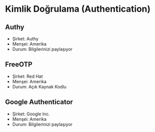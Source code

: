 # Kimlik Doğrulama (Authentication)

## Authy
* Şirket: Authy
* Menşei: Amerika
* Durum: Bilgilerinizi paylaşıyor

## FreeOTP
* Şirket: Red Hat
* Menşei: Amerika
* Durum: Açık Kaynak Kodlu

## Google Authenticator
* Şirket: Google Inc.
* Menşei: Amerika
* Durum: Bilgilerinizi paylaşıyor
